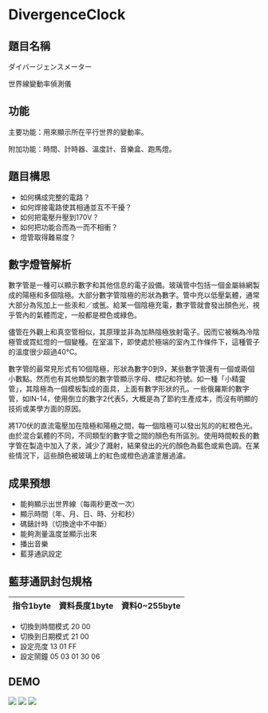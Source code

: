 # DivergenceClock
## 題目名稱
ダイバージェンスメーター

世界線變動率偵測儀

## 功能
主要功能：用來顯示所在平行世界的變動率。

附加功能：時間、計時器、溫度計、音樂盒、跑馬燈。

## 題目構思
- 如何構成完整的電路？
- 如何焊接電路使其相通並互不干擾？
- 如何把電壓升壓到170V？
- 如何把功能合而為一而不相衝？
- 燈管取得難易度？


## 數字燈管解析
數字管是一種可以顯示數字和其他信息的電子設備。玻璃管中包括一個金屬絲網製成的陽極和多個陰極。大部分數字管陰極的形狀為數字。管中充以低壓氣體，通常大部分為氖加上一些汞和／或氬。給某一個陰極充電，數字管就會發出顏色光，視乎管內的氣體而定，一般都是橙色或綠色。 

儘管在外觀上和真空管相似，其原理並非為加熱陰極放射電子。因而它被稱為冷陰極管或霓虹燈的一個變種。在室溫下，即使處於極端的室內工作條件下，這種管子的溫度很少超過40℃。

數字管的最常見形式有10個陰極，形狀為數字0到9，某些數字管還有一個或兩個小數點。然而也有其他類型的數字管顯示字母、標記和符號。如一種「小精靈管」，其陰極為一個模板製成的面具，上面有數字形狀的孔。一些俄羅斯的數字管，如IN-14，使用倒立的數字2代表5，大概是為了節約生產成本，而沒有明顯的技術或美學方面的原因。

將170伏的直流電壓加在陰極和陽極之間，每一個陰極可以發出氖的的紅橙色光。由於混合氣體的不同，不同類型的數字管之間的顏色有所區別。使用時間較長的數字管在製造中加入了汞，減少了濺射，結果發出的光的顏色為藍色或紫色調。在某些情況下，這些顏色被玻璃上的紅色或橙色過濾塗層過濾。

## 成果預想
- 能夠顯示出世界線（每兩秒更改一次）
- 顯示時間（年、月、日、時、分和秒）
- 碼錶計時（切換途中不中斷）
- 能夠測量溫度並顯示出來
- 播出音樂
- 藍芽通訊設定

## 藍芽通訊封包規格
指令1byte|資料長度1byte|資料0~255byte
-|-|-

- 切換到時間模式
20 00
- 切換到日期模式
21 00
- 設定亮度
13 01 FF
- 設定鬧鐘
05 03 01 30 06

## DEMO
[![](http://img.youtube.com/vi/TVbxn__EGl4/0.jpg)](http://www.youtube.com/watch?v=TVbxn__EGl4 "")
[![](http://img.youtube.com/vi/hchnT9OHsEU/0.jpg)](http://www.youtube.com/watch?v=hchnT9OHsEU "")
[![](http://img.youtube.com/vi/RF2nmgLNfOo/0.jpg)](http://www.youtube.com/watch?v=RF2nmgLNfOo "")